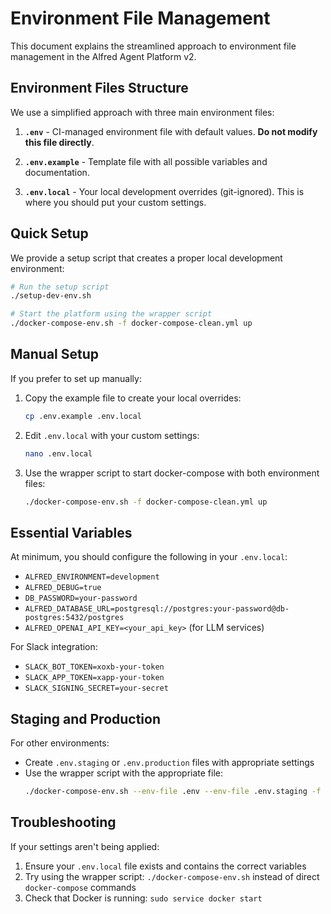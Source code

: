 # Environment File Management

This document explains the streamlined approach to environment file management in the Alfred Agent Platform v2.

## Environment Files Structure

We use a simplified approach with three main environment files:

1. **`.env`** - CI-managed environment file with default values. **Do not modify this file directly**.

2. **`.env.example`** - Template file with all possible variables and documentation.

3. **`.env.local`** - Your local development overrides (git-ignored). This is where you should put your custom settings.

## Quick Setup

We provide a setup script that creates a proper local development environment:

```bash
# Run the setup script
./setup-dev-env.sh

# Start the platform using the wrapper script
./docker-compose-env.sh -f docker-compose-clean.yml up
```

## Manual Setup

If you prefer to set up manually:

1. Copy the example file to create your local overrides:
   ```bash
   cp .env.example .env.local
   ```

2. Edit `.env.local` with your custom settings:
   ```bash
   nano .env.local
   ```

3. Use the wrapper script to start docker-compose with both environment files:
   ```bash
   ./docker-compose-env.sh -f docker-compose-clean.yml up
   ```

## Essential Variables

At minimum, you should configure the following in your `.env.local`:

- `ALFRED_ENVIRONMENT=development`
- `ALFRED_DEBUG=true`
- `DB_PASSWORD=your-password`
- `ALFRED_DATABASE_URL=postgresql://postgres:your-password@db-postgres:5432/postgres`
- `ALFRED_OPENAI_API_KEY=<your_api_key>` (for LLM services)

For Slack integration:
- `SLACK_BOT_TOKEN=xoxb-your-token`
- `SLACK_APP_TOKEN=xapp-your-token`
- `SLACK_SIGNING_SECRET=your-secret`

## Staging and Production

For other environments:
- Create `.env.staging` or `.env.production` files with appropriate settings
- Use the wrapper script with the appropriate file:
  ```bash
  ./docker-compose-env.sh --env-file .env --env-file .env.staging -f docker-compose-clean.yml up
  ```

## Troubleshooting

If your settings aren't being applied:
1. Ensure your `.env.local` file exists and contains the correct variables
2. Try using the wrapper script: `./docker-compose-env.sh` instead of direct `docker-compose` commands
3. Check that Docker is running: `sudo service docker start`
